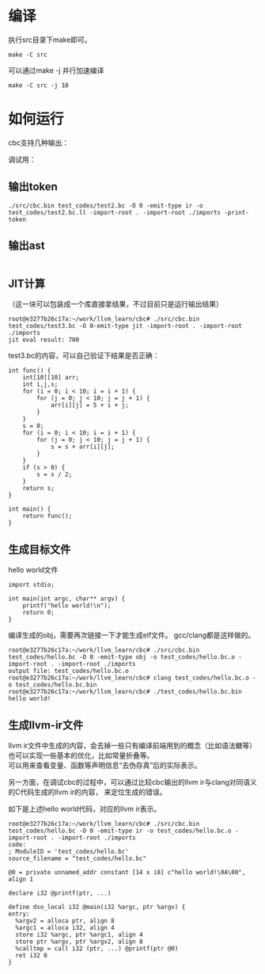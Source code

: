 

# 编译

执行src目录下make即可。
```
make -C src
```

可以通过make -j 并行加速编译
```
make -C src -j 10
```
 
# 如何运行


cbc支持几种输出：


调试用：  

## 输出token
```
./src/cbc.bin test_codes/test2.bc -O 0 -emit-type ir -o test_codes/test2.bc.ll -import-root . -import-root ./imports -print-token
```

## 输出ast
```
```

## JIT计算
（这一块可以包装成一个库直接拿结果，不过目前只是运行输出结果）
```
root@e3277b26c17a:~/work/llvm_learn/cbc# ./src/cbc.bin test_codes/test3.bc -O 0-emit-type jit -import-root . -import-root ./imports                                                                               
jit eval result: 700

```

test3.bc的内容，可以自己验证下结果是否正确：
```
int func() {
    int[10][10] arr;
    int i,j,s;
    for (i = 0; i < 10; i = i + 1) {
        for (j = 0; j < 10; j = j + 1) {
            arr[i][j] = 5 + i + j;
        }
    }
    s = 0;
    for (i = 0; i < 10; i = i + 1) {
        for (j = 0; j < 10; j = j + 1) {
            s = s + arr[i][j];
        }
    }
    if (s > 0) {
        s = s / 2;
    }
    return s;
}

int main() {
    return func();
}

```

## 生成目标文件

hello world文件
```
import stdio;

int main(int argc, char** argv) {
    printf("hello world!\n");
    return 0;
}
```

编译生成的obj，需要再次链接一下才能生成elf文件。
gcc/clang都是这样做的。

```
root@e3277b26c17a:~/work/llvm_learn/cbc# ./src/cbc.bin test_codes/hello.bc -O 0 -emit-type obj -o test_codes/hello.bc.o -import-root . -import-root ./imports                                                      
output file: test_codes/hello.bc.o
root@e3277b26c17a:~/work/llvm_learn/cbc# clang test_codes/hello.bc.o -o test_codes/hello.bc.bin                                                                                                                    
root@e3277b26c17a:~/work/llvm_learn/cbc# ./test_codes/hello.bc.bin                                                                                                                                                 
hello world!
```
## 生成llvm-ir文件

llvm ir文件中生成的内容，会去掉一些只有编译前端用到的概念（比如语法糖等）  
也可以实现一些基本的优化，比如常量折叠等。  
可以用来查看变量、函数等声明信息“去伪存真”后的实际表示。

另一方面，在调试cbc的过程中，可以通过比较cbc输出的llvm ir与clang对同语义的C代码生成的llvm ir的内容，
来定位生成的错误。  

如下是上述hello world代码，对应的llvm ir表示。  

```
root@e3277b26c17a:~/work/llvm_learn/cbc# ./src/cbc.bin test_codes/hello.bc -O 0 -emit-type ir -o test_codes/hello.bc.o -import-root . -import-root ./imports                                                       
code:
; ModuleID = 'test_codes/hello.bc'
source_filename = "test_codes/hello.bc"

@0 = private unnamed_addr constant [14 x i8] c"hello world!\0A\00", align 1

declare i32 @printf(ptr, ...)

define dso_local i32 @main(i32 %argc, ptr %argv) {
entry:
  %argv2 = alloca ptr, align 8
  %argc1 = alloca i32, align 4
  store i32 %argc, ptr %argc1, align 4
  store ptr %argv, ptr %argv2, align 8
  %calltmp = call i32 (ptr, ...) @printf(ptr @0)
  ret i32 0
}
```


